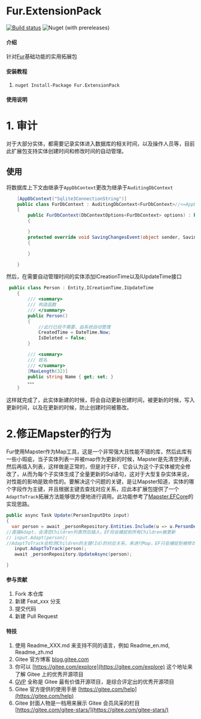 # Fur.ExtensionPack
[![Build status](https://dev.azure.com/windylulu/Fur.ExtensionPack/_apis/build/status/Fur.ExtensionPack-CI)](https://dev.azure.com/windylulu/Fur.ExtensionPack/_build/latest?definitionId=2)
![Nuget (with prereleases)](https://img.shields.io/nuget/vpre/Fur.ExtensionPack)
#### 介绍
针对[Fur](http://https://gitee.com/monksoul/Fur)基础功能的实用拓展包



#### 安装教程

1.  `nuget Install-Package Fur.ExtensionPack`

#### 使用说明

# 1.  审计
对于大部分实体，都需要记录实体进入数据库的相关时间，以及操作人员等，目前此扩展包支持实体创建时间和修改时间的自动管理。
## 使用
将数据库上下文由继承于`AppDbContext`更改为继承于`AuditingDbContext`
```c#
    [AppDbContext("Sqlite3ConnectionString")]
    public class FurDbContext : AuditingDbContext<FurDbContext>//<=AppDbContext<FurDbContext>
    {
        public FurDbContext(DbContextOptions<FurDbContext> options) : base(options)
        {

        }
        protected override void SavingChangesEvent(object sender, SavingChangesEventArgs e)
        {

        }

    }
```
然后，在需要自动管理时间的实体添加ICreationTime以及IUpdateTime接口
```c#
 public class Person : Entity,ICreationTime,IUpdateTime
    {
        /// <summary>
        /// 构造函数
        /// </summary>
        public Person()
        {
            //此行已经不需要，由系统自动管理
            CreatedTime = DateTime.Now;
            IsDeleted = false;
        }

        /// <summary>
        /// 姓名
        /// </summary>
        [MaxLength(32)]
        public string Name { get; set; }
        。。。
    }
```
这样就完成了，此实体新建的时候，将会自动更新创建时间，被更新的时候，写入更新时间，以及在更新的时候，防止创建时间被篡改。
# 2.修正Mapster的行为
Fur使用Mapster作为Map工具，这是一个非常强大且性能不错的库，然后此库有一些小瑕疵，当子实体列表一并被map作为更新的时候，Mapster是先清空列表，然后再插入列表，这样做是正常的，但是对于EF，它会认为这个子实体被完全修改了，从而为每个子实体生成了全量更新的Sql语句，这对于大型复杂实体来说，对性能的影响是致命性的。要解决这个问题的关键，是让Mapster知道，实体的哪个字段作为主键，并且根据主键去查找对应关系，应此本扩展包提供了一个`AdaptToTrack`拓展方法能够很方便地进行调用。此功能参考了[Mapster.EFCore](http://https://github.com/MapsterMapper/Mapster.EFCore)的实现思路。
```c#
public async Task Update(PersonInputDto input)
{
  var person = await _personRepository.Entities.Include(u => u.PersonDetail).Include(u => u.Childrens).Include(u => u.Posts).SingleAsync(u => u.Id == input.Id.Value);
//直接Adapt，会清空Children列表然后插入，EF将会捕捉到所有Children被更新
// input.Adapt(person);
//AdaptToTrack会检测Children的主键(Id)的对应关系，来进行Map，EF只会捕捉到被修改过的更新
   input.AdaptToTrack(person);
   await _personRepository.UpdateAsync(person);

}
```
#### 参与贡献

1.  Fork 本仓库
2.  新建 Feat_xxx 分支
3.  提交代码
4.  新建 Pull Request


#### 特技

1.  使用 Readme\_XXX.md 来支持不同的语言，例如 Readme\_en.md, Readme\_zh.md
2.  Gitee 官方博客 [blog.gitee.com](https://blog.gitee.com)
3.  你可以 [https://gitee.com/explore](https://gitee.com/explore) 这个地址来了解 Gitee 上的优秀开源项目
4.  [GVP](https://gitee.com/gvp) 全称是 Gitee 最有价值开源项目，是综合评定出的优秀开源项目
5.  Gitee 官方提供的使用手册 [https://gitee.com/help](https://gitee.com/help)
6.  Gitee 封面人物是一档用来展示 Gitee 会员风采的栏目 [https://gitee.com/gitee-stars/](https://gitee.com/gitee-stars/)
